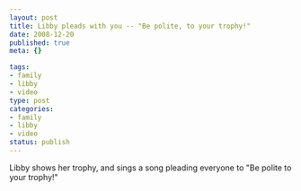 ```yaml
--- 
layout: post
title: Libby pleads with you -- "Be polite, to your trophy!"
date: 2008-12-20
published: true
meta: {}

tags: 
- family
- libby
- video
type: post
categories: 
- family
- libby
- video
status: publish
---
```



Libby shows her trophy, and sings a song pleading everyone to "Be polite to your trophy!"

  



  <div class="wlWriterSmartContent" style="padding-right: 0px;padding-left: 0px;float: none;padding-bottom: 0px;margin: 0px;padding-top: 0px"></div>
